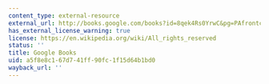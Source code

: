 ```yaml
---
content_type: external-resource
external_url: http://books.google.com/books?id=8qek4Rs0YrwC&pg=PAfrontcover
has_external_license_warning: true
license: https://en.wikipedia.org/wiki/All_rights_reserved
status: ''
title: Google Books
uid: a5f8e8c1-67d7-41ff-90fc-1f15d64b1bd0
wayback_url: ''
---
```

